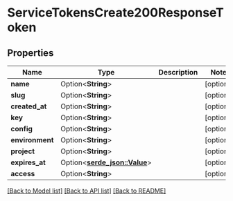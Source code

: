 # ServiceTokensCreate200ResponseToken

## Properties

Name | Type | Description | Notes
------------ | ------------- | ------------- | -------------
**name** | Option<**String**> |  | [optional]
**slug** | Option<**String**> |  | [optional]
**created_at** | Option<**String**> |  | [optional]
**key** | Option<**String**> |  | [optional]
**config** | Option<**String**> |  | [optional]
**environment** | Option<**String**> |  | [optional]
**project** | Option<**String**> |  | [optional]
**expires_at** | Option<[**serde_json::Value**](.md)> |  | [optional]
**access** | Option<**String**> |  | [optional]

[[Back to Model list]](../README.md#documentation-for-models) [[Back to API list]](../README.md#documentation-for-api-endpoints) [[Back to README]](../README.md)


